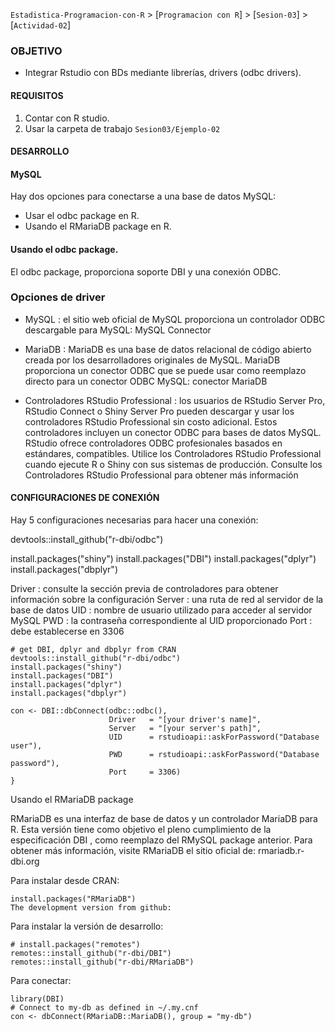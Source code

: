 `Estadistica-Programacion-con-R` > [`Programacion con R`] > [`Sesion-03`] > [`Actividad-02`] 

### OBJETIVO
- Integrar Rstudio con BDs mediante librerías, drivers (odbc drivers).

#### REQUISITOS
1. Contar con R studio.
1. Usar la carpeta de trabajo `Sesion03/Ejemplo-02`

#### DESARROLLO

#### MySQL

Hay dos opciones para conectarse a una base de datos MySQL:

- Usar el odbc package en R.
- Usando el RMariaDB package en R.

#### Usando el odbc package.

El odbc package, proporciona soporte DBI  y una conexión ODBC.

### Opciones de driver 

- MySQL : el sitio web oficial de MySQL proporciona un controlador ODBC descargable para MySQL: MySQL Connector

- MariaDB : MariaDB es una base de datos relacional de código abierto creada por los desarrolladores originales de MySQL. MariaDB proporciona un conector ODBC que se puede usar como reemplazo directo para un conector ODBC MySQL: conector MariaDB

- Controladores RStudio Professional : los usuarios de RStudio Server Pro, RStudio Connect o Shiny Server Pro pueden descargar y usar los controladores RStudio Professional sin costo adicional. Estos controladores incluyen un conector ODBC para bases de datos MySQL. RStudio ofrece controladores ODBC profesionales basados en estándares, compatibles. Utilice los Controladores RStudio Professional cuando ejecute R o Shiny con sus sistemas de producción. Consulte los Controladores RStudio Professional para obtener más información

#### CONFIGURACIONES DE CONEXIÓN

Hay 5 configuraciones necesarias para hacer una conexión:

devtools::install_github("r-dbi/odbc")

install.packages("shiny")
install.packages("DBI")
install.packages("dplyr")
install.packages("dbplyr")

Driver : consulte la sección previa de controladores para obtener información sobre la configuración
Server : una ruta de red al servidor de la base de datos
UID : nombre de usuario utilizado para acceder al servidor MySQL
PWD : la contraseña correspondiente al UID proporcionado
Port : debe establecerse en 3306

```{r}
# get DBI, dplyr and dbplyr from CRAN
devtools::install_github("r-dbi/odbc")
install.packages("shiny")
install.packages("DBI")
install.packages("dplyr")
install.packages("dbplyr")

con <- DBI::dbConnect(odbc::odbc(),
                      Driver   = "[your driver's name]",
                      Server   = "[your server's path]",
                      UID      = rstudioapi::askForPassword("Database user"),
                      PWD      = rstudioapi::askForPassword("Database password"),
                      Port     = 3306)
}
```
Usando el RMariaDB package


RMariaDB es una interfaz de base de datos y un controlador MariaDB para R. Esta versión tiene como objetivo el pleno cumplimiento de la especificación DBI , como reemplazo del RMySQL package anterior. Para obtener más información, visite RMariaDB el sitio oficial de: rmariadb.r-dbi.org

Para instalar desde CRAN:

```{r}
install.packages("RMariaDB")
The development version from github:
```
Para instalar la versión de desarrollo:

```{r}
# install.packages("remotes")
remotes::install_github("r-dbi/DBI")
remotes::install_github("r-dbi/RMariaDB")
```

Para conectar:
```{r}
library(DBI)
# Connect to my-db as defined in ~/.my.cnf
con <- dbConnect(RMariaDB::MariaDB(), group = "my-db")
```

